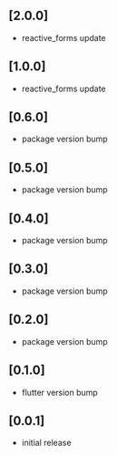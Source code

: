 ## [2.0.0]
* reactive_forms update

## [1.0.0]
* reactive_forms update

## [0.6.0]
* package version bump

## [0.5.0]
* package version bump

## [0.4.0]
* package version bump

## [0.3.0]
* package version bump

## [0.2.0]
* package version bump

## [0.1.0]
* flutter version bump

## [0.0.1]
* initial release